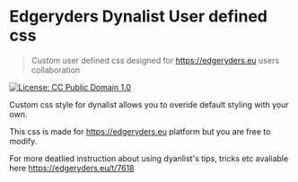 # Edgeryders Dynalist User defined css
> Custom user defined css designed for https://edgeryders.eu users collaboration 

[![License: CC Public Domain 1.0](https://licensebuttons.net/l/zero/1.0/80x15.png)](https://creativecommons.org/publicdomain/zero/1.0/)

Custom css style for dynalist allows you to overide default styling with your own.

This css is made for https://edgeryders.eu platform but you are free to modify.

For more deatlied instruction about using dyanlist's tips, tricks etc avaliable here https://edgeryders.eu/t/7618

